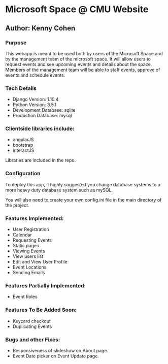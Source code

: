 # Microsoft Space @ CMU Website
## Author: Kenny Cohen

### Purpose

This webapp is meant to be used both by users of the Microsoft Space and by the management team of the microsoft space. It will allow users to request events and see upcoming events and details about the space. Members of the management team will be able to staff events, approve of events and schedule events.

### Tech Details
* Django Version: 1.10.4
* Python Version: 3.5.1
* Development Database: sqlite
* Production Database: mysql

### Clientside libraries include:
* angularJS
* bootstrap
* interactJS

Libraries are included in the repo.

### Configuration
To deploy this app, it highly suggested you change database systems to a more heavy duty database system such as mySQL.

You will also need to create your own config.ini file in the main directory of the project. 

### Features Implemented:
* User Registration
* Calendar
* Requesting Events
* Static pages
* Viewing Events
* View users list
* Edit and View User Profile
* Event Locations
* Sending Emails

### Features Partially Implemented:
* Event Roles

### Features To Be Added Soon:
* Keycard checkout
* Duplicating Events

### Bugs and other Fixes:
* Responsiveness of slideshow on About page.
* Event Date picker on Event Update page.

